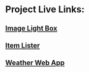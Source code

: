 # Project Live Links:

## [Image Light Box](https://vasu-image-light-box.netlify.app/)

## [Item Lister](https://vasu-item-lister.netlify.app/)

## [Weather Web App](https://vasu-weather-web-app.netlify.app/)
